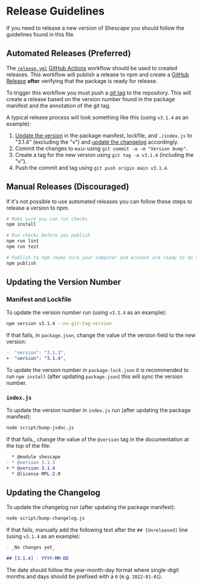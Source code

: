 # Release Guidelines

If you need to release a new version of Shescape you should follow the
guidelines found in this file.

## Automated Releases (Preferred)

The [`release.yml`](./.github/workflows/release.yml) [GitHub Actions] workflow
should be used to created releases. This workflow will publish a release to npm
and create a [GitHub Release] **after** verifying that the package is ready for
release.

To trigger this workflow you must push a [git tag] to the repository. This will
create a release based on the version number found in the package manifest and
the annotation of the git tag.

A typical release process will look something like this (using `v3.1.4` as an
example):

1. [Update the version] in the package manifest, lockfile, and `./index.js` to
   "3.1.4" (excluding the "v") and [update the changelog] accordingly.
2. Commit the changes to `main` using `git commit -a -m "Version bump"`.
3. Create a tag for the new version using `git tag -a v3.1.4` (including the
   "v").
4. Push the commit and tag using `git push origin main v3.1.4`.

## Manual Releases (Discouraged)

If it's not possible to use automated releases you can follow these steps to
release a version to npm.

```sh
# Make sure you can run checks
npm install

# Run checks before you publish
npm run lint
npm run test

# Publish to npm (make sure your computer and account are ready to do this)
npm publish
```

## Updating the Version Number

### Manifest and Lockfile

To update the version number run (using `v3.1.4` as an example):

```sh
npm version v3.1.4 --no-git-tag-version
```

If that fails, in `package.json`, change the value of the version field to the
new version:

```diff
-  "version": "3.1.3",
+  "version": "3.1.4",
```

To update the version number in `package-lock.json` it is recommended to run
`npm install` (after updating `package.json`) this will sync the version number.

### `index.js`

To update the version number in `index.js` run (after updating the package
manifest):

```sh
node script/bump-jsdoc.js
```

If that fails,, change the value of the `@version` tag in the documentation at
the top of the file:

```diff
  * @module shescape
- * @version 3.1.3
+ * @version 3.1.4
  * @license MPL-2.0
```

## Updating the Changelog

To update the changelog run (after updating the package manifest):

```sh
node script/bump-changelog.js
```

If that fails, manually add the following text after the `## [Unreleased]` line
(using `v3.1.4` as an example):

```md
- _No changes yet_

## [3.1.4] - YYYY-MM-DD
```

The date should follow the year-month-day format where single-digit months and
days should be prefixed with a `0` (e.g. `2022-01-01`).

[git tag]: https://git-scm.com/book/en/v2/Git-Basics-Tagging
[github actions]: https://github.com/features/actions
[github release]: https://docs.github.com/en/repositories/releasing-projects-on-github/managing-releases-in-a-repository
[update the changelog]: #updating-the-changelog
[update the version]: #updating-the-version-number
